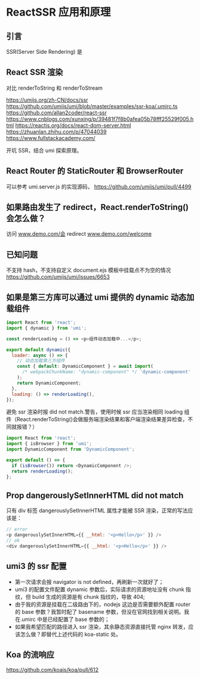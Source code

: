 # ReactSSR 应用和原理

## 引言

SSR(Server Side Rendering) 是

## React SSR 渲染

对比 renderToString 和 renderToStream

https://umijs.org/zh-CN/docs/ssr
https://github.com/umijs/umi/blob/master/examples/ssr-koa/.umirc.ts
https://github.com/allan2coder/react-ssr
https://www.cnblogs.com/xunxing/p/39481f7f8b0afea05b78fff25529f005.html
https://reactjs.org/docs/react-dom-server.html
https://zhuanlan.zhihu.com/p/47044039
https://www.fullstackacademy.com/

开坑 SSR，结合 umi 探索原理。

## React Router 的 StaticRouter 和 BrowserRouter

可以参考 umi.server.js 的实现源码，
https://github.com/umijs/umi/pull/4499

## 如果路由发生了 redirect，React.renderToString()会怎么做？

访问 www.demo.com/会 redirect www.demo.com/welcome

## 已知问题

不支持 hash，不支持自定义 document.ejs 模板中挂载点不为空的情况
https://github.com/umijs/umi/issues/6653

## 如果是第三方库可以通过 umi 提供的 dynamic 动态加载组件

```js
import React from 'react';
import { dynamic } from 'umi';

const renderLoading = () => <p>组件动态加载中...</p>;

export default dynamic({
  loader: async () => {
    // 动态加载第三方组件
    const { default: DynamicComponent } = await import(
      /* webpackChunkName: "dynamic-component" */ 'dynamic-component'
    );
    return DynamicComponent;
  },
  loading: () => renderLoading(),
});
```

避免 ssr 渲染时报 did not match.警告，使用时候 ssr 应当渲染相同 loading 组件（React.renderToString()会做服务端渲染结果和客户端渲染结果差异检查，不同就报错？）

```js
import React from 'react';
import { isBrowser } from 'umi';
import DynamicComponent from 'DynamicComponent';

export default () => {
  if (isBrowser()) return <DynamicComponent />;
  return renderLoading();
};
```

## Prop dangerouslySetInnerHTML did not match

只有 div 标签 dangerouslySetInnerHTML 属性才能被 SSR 渲染，正常的写法应该是：

```js
// error
<p dangerouslySetInnerHTML={{ __html: '<p>Hello</p>' }} />
// ok
<div dangerouslySetInnerHTML={{ __html: '<p>Hello</p>' }} />
```

## umi3 的 ssr 配置

- 第一次请求会报 navigator is not defined，再刷新一次就好了；
- umi3 的配置文件配置 dynamic 参数后，实际请求的资源地址没有 chunk 指纹，但 build 生成的资源是有 chunk 指纹的，导致 404;
- 由于我的资源是挂载在二级路由下的，nodejs 这边是否需要额外配置 router 的 base 参数？我暂时配了 basename 参数，但没在官网找到相关说明。我在.umirc 中是已经配置了 base 参数的；
- 如果我希望匹配的路径进入 ssr 渲染，其余静态资源直接托管 nginx 转发，应该怎么做？即替代上述代码的 koa-static 处。

## Koa 的流响应

https://github.com/koajs/koa/pull/612
